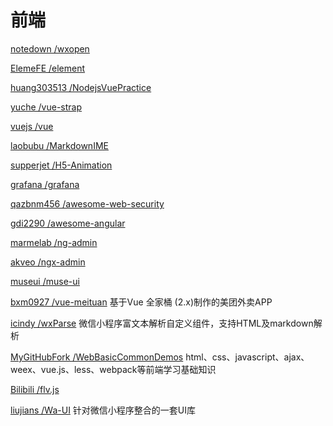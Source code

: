 # 前端

[notedown /wxopen](https://github.com/notedown/wxopen)

[ElemeFE /element](https://github.com/ElemeFE/element)

[huang303513 /NodejsVuePractice](https://github.com/huang303513/NodejsVuePractice)

[yuche /vue-strap](https://github.com/yuche/vue-strap)

[vuejs /vue](https://github.com/vuejs/vue)

[laobubu /MarkdownIME](https://github.com/laobubu/MarkdownIME)

[supperjet /H5-Animation](https://github.com/supperjet/H5-Animation)

[grafana /grafana](https://github.com/grafana/grafana)

[qazbnm456 /awesome-web-security](https://github.com/qazbnm456/awesome-web-security)

[gdi2290 /awesome-angular](https://github.com/gdi2290/awesome-angular)

[marmelab /ng-admin](https://github.com/marmelab/ng-admin)

[akveo /ngx-admin](https://github.com/akveo/ngx-admin)

[museui /muse-ui](https://github.com/museui/muse-ui)

[bxm0927 /vue-meituan](https://github.com/bxm0927/vue-meituan)                   基于Vue 全家桶 \(2.x\)制作的美团外卖APP

[icindy /wxParse](https://github.com/icindy/wxParse)                             微信小程序富文本解析自定义组件，支持HTML及markdown解析

[MyGitHubFork /WebBasicCommonDemos](https://github.com/MyGitHubFork/WebBasicCommonDemos)                           html、css、javascript、ajax、weex、vue.js、less、webpack等前端学习基础知识

[Bilibili /flv.js](https://github.com/Bilibili/flv.js)

[liujians /Wa-UI](https://github.com/liujians/Wa-UI)                                  针对微信小程序整合的一套UI库

